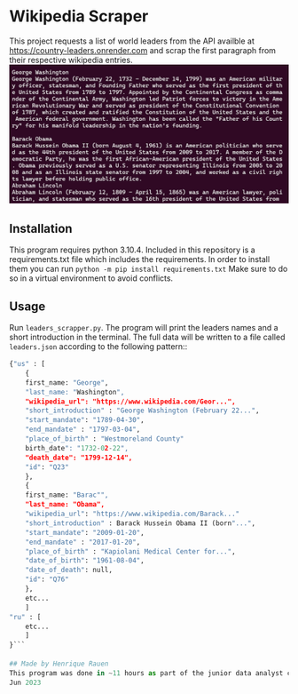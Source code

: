 # Wikipedia Scraper
This project requests a list of world leaders from the API availble at https://country-leaders.onrender.com and scrap the first paragraph from their respective wikipedia entries.
![Sample of the output](assets/img.jpg)
## Installation
This program requires python 3.10.4. Included in this repository is a requirements.txt file which includes the requirements. In order to install them you can run ```python -m pip install requirements.txt``` 
Make sure to do so in a virtual environment to avoid conflicts. 
## Usage
Run ```leaders_scrapper.py```. The program will print the leaders names and a short introduction in the terminal. The full data will be written to a file called ```leaders.json``` according to the following pattern::
```py
{"us" : [
	{
	first_name: "George",
	"last_name: "Washington",
	"wikipedia_url": "https://www.wikipedia.com/Geor...",
	"short_introduction" : "George Washington (February 22...",
	"start_mandate": "1789-04-30",
	"end_mandate" : "1797-03-04",
	"place_of_birth" : "Westmoreland County"
	birth_date": "1732-02-22",
	"death_date": "1799-12-14",
	"id": "Q23"
	},
	{
	first_name: "Barac"",
	"last_name: "Obama",
	"wikipedia_url": "https://www.wikipedia.com/Barack..."
	"short_introduction" : Barack Hussein Obama II (born"...",
	"start_mandate": "2009-01-20",
	"end_mandate" : "2017-01-20",
	"place_of_birth" : "Kapiolani Medical Center for...", 
	"date_of_birth": "1961-08-04",
	"date_of_death": null,
	"id": "Q76"
	},
	etc...	
	]
"ru" : [
	etc...
	]
}```

## Made by Henrique Rauen
This program was done in ~11 hours as part of the junior data analyst course @ becode.
Jun 2023
